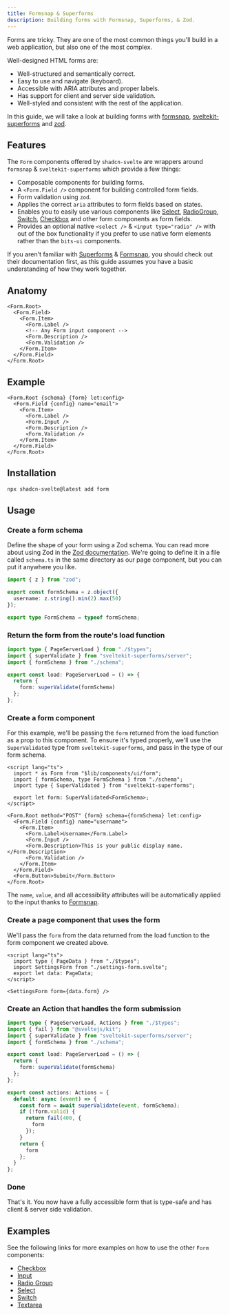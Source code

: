 ```yaml
---
title: Formsnap & Superforms
description: Building forms with Formsnap, Superforms, & Zod.
---
```


<script>
	import { Steps, ComponentPreview, FormPreview } from '@/components/docs';
</script>

Forms are tricky. They are one of the most common things you'll build in a web application, but also one of the most complex.

Well-designed HTML forms are:

- Well-structured and semantically correct.
- Easy to use and navigate (keyboard).
- Accessible with ARIA attributes and proper labels.
- Has support for client and server side validation.
- Well-styled and consistent with the rest of the application.

In this guide, we will take a look at building forms with [formsnap](https://formsnap.dev), [sveltekit-superforms](https://superforms.rocks) and [zod](https://zod.dev).

## Features

The `Form` components offered by `shadcn-svelte` are wrappers around `formsnap` & `sveltekit-superforms` which provide a few things:

- Composable components for building forms.
- A `<Form.Field />` component for building controlled form fields.
- Form validation using `zod`.
- Applies the correct `aria` attributes to form fields based on states.
- Enables you to easily use various components like [Select](/docs/components/select), [RadioGroup](/docs/components/radio-group), [Switch](/docs/components/switch), [Checkbox](/docs/components/checkbox) and other form components as form fields.
- Provides an optional native `<select />` & `<input type="radio" />` with out of the box functionality if you prefer to use native form elements rather than the `bits-ui` components.

If you aren't familiar with [Superforms](https://superforms.rocks) & [Formsnap](https://formsnap.dev), you should check out their documentation first, as this guide assumes you have a basic understanding of how they work together.

## Anatomy

```svelte
<Form.Root>
  <Form.Field>
    <Form.Item>
      <Form.Label />
      <!-- Any Form input component -->
      <Form.Description />
      <Form.Validation />
    </Form.Item>
  </Form.Field>
</Form.Root>
```

## Example

```svelte
<Form.Root {schema} {form} let:config>
  <Form.Field {config} name="email">
    <Form.Item>
      <Form.Label />
      <Form.Input />
      <Form.Description />
      <Form.Validation />
    </Form.Item>
  </Form.Field>
</Form.Root>
```

## Installation

```bash
npx shadcn-svelte@latest add form
```

## Usage

<Steps>

### Create a form schema

Define the shape of your form using a Zod schema. You can read more about using Zod in the [Zod documentation](https://zod.dev). We're going to define it in a file called `schema.ts` in the same directory as our page component, but you can put it anywhere you like.

```ts title="src/routes/settings/schema.ts" showLineNumbers
import { z } from "zod";

export const formSchema = z.object({
  username: z.string().min(2).max(50)
});

export type FormSchema = typeof formSchema;
```

### Return the form from the route's load function

```ts title="src/routes/settings/+page.server.ts" showLineNumbers
import type { PageServerLoad } from "./$types";
import { superValidate } from "sveltekit-superforms/server";
import { formSchema } from "./schema";

export const load: PageServerLoad = () => {
  return {
    form: superValidate(formSchema)
  };
};
```

### Create a form component

For this example, we'll be passing the `form` returned from the load function as a prop to this component. To ensure it's typed properly, we'll use the `SuperValidated` type from `sveltekit-superforms`, and pass in the type of our form schema.

```svelte title="src/routes/settings/settings-form.svelte" showLineNumbers
<script lang="ts">
  import * as Form from "$lib/components/ui/form";
  import { formSchema, type FormSchema } from "./schema";
  import type { SuperValidated } from "sveltekit-superforms";

  export let form: SuperValidated<FormSchema>;
</script>

<Form.Root method="POST" {form} schema={formSchema} let:config>
  <Form.Field {config} name="username">
    <Form.Item>
      <Form.Label>Username</Form.Label>
      <Form.Input />
      <Form.Description>This is your public display name.</Form.Description>
      <Form.Validation />
    </Form.Item>
  </Form.Field>
  <Form.Button>Submit</Form.Button>
</Form.Root>
```

The `name`, `value`, and all accessibility attributes will be automatically applied to the input thanks to [Formsnap](https://formsnap.dev).

### Create a page component that uses the form

We'll pass the `form` from the data returned from the load function to the form component we created above.

```svelte title="src/routes/settings/+page.svelte" showLineNumbers
<script lang="ts">
  import type { PageData } from "./$types";
  import SettingsForm from "./settings-form.svelte";
  export let data: PageData;
</script>

<SettingsForm form={data.form} />
```

### Create an Action that handles the form submission

```ts title="src/routes/settings/+page.server.ts" showLineNumbers {1-2,12-24}
import type { PageServerLoad, Actions } from "./$types";
import { fail } from "@sveltejs/kit";
import { superValidate } from "sveltekit-superforms/server";
import { formSchema } from "./schema";

export const load: PageServerLoad = () => {
  return {
    form: superValidate(formSchema)
  };
};

export const actions: Actions = {
  default: async (event) => {
    const form = await superValidate(event, formSchema);
    if (!form.valid) {
      return fail(400, {
        form
      });
    }
    return {
      form
    };
  }
};
```

### Done

That's it. You now have a fully accessible form that is type-safe and has client & server side validation.

<FormPreview />

</Steps>

## Examples

See the following links for more examples on how to use the other `Form` components:

- [Checkbox](/docs/components/checkbox#form)
- [Input](/docs/components/input#form)
- [Radio Group](/docs/components/radio-group#form)
- [Select](/docs/components/select#form)
- [Switch](/docs/components/switch#form)
- [Textarea](/docs/components/textarea#form)

